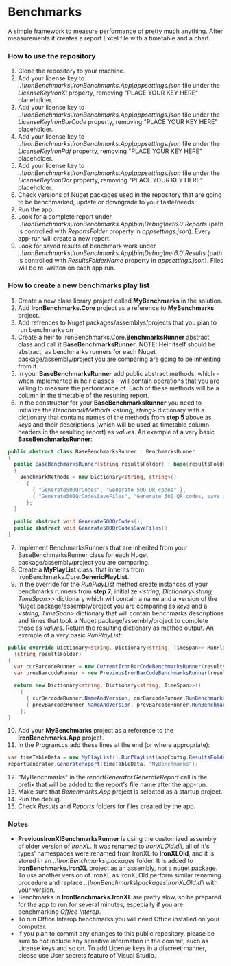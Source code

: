 # Benchmarks
A simple framework to measure performance of pretty much anything. After measurements it creates a report Excel file with a timetable and a chart.

### How to use the repository
 1. Clone the repository to your machine.
 2. Add your license key to *..\IronBenchmarks\IronBenchmarks.App\appsettings.json* file under the *LicenseKeyIronXl* property, removing "PLACE YOUR KEY HERE" placeholder.
 3. Add your license key to *..\IronBenchmarks\IronBenchmarks.App\appsettings.json* file under the *LicenseKeyIronBarCode* property, removing "PLACE YOUR KEY HERE" placeholder.
 4. Add your license key to *..\IronBenchmarks\IronBenchmarks.App\appsettings.json* file under the *LicenseKeyIronPdf* property, removing "PLACE YOUR KEY HERE" placeholder.
 5. Add your license key to *..\IronBenchmarks\IronBenchmarks.App\appsettings.json* file under the *LicenseKeyIronOcr* property, removing "PLACE YOUR KEY HERE" placeholder.
 6. Check versions of Nuget packages used in the repository that are going to be benchmarked, update or downgrade to your taste/needs.
 7. Run the app.
 8. Look for a complete report under *..\IronBenchmarks\IronBenchmarks.App\bin\Debug\net6.0\Reports* (path is controlled with *ReportsFolder* property in *appsettings.json*). Every app-run will create a new report.
 9. Look for saved results of benchmark work under *..\IronBenchmarks\IronBenchmarks.App\bin\Debug\net6.0\Results* (path is controlled with *ResultsFolderName* property in *appsettings.json*). Files will be re-written on each app run.

### How to create a new benchmarks play list
 1. Create a new class library project called **MyBenchmarks** in the solution.
 2. Add **IronBenchmarks.Core** project as a reference to **MyBenchmarks** project.
 3. Add refrences to Nuget packages/assemblys/projects that you plan to run benchmarks on
 4. Create a heir to IronBenchmarks.Core.**BenchmarksRunner** abstract class and call it **BaseBenchmarksRunner**. NOTE: Heir itself should be abstract, as benchmarks runners for each Nuget package/assembly/project you are comparing are going to be inheriting from it.
 5. In your **BaseBenchmarksRunner** add public abstract methods, which - when implemented in heir classes - will contain operations that you are willing to measure the performance of. Each of these methods will be a column in the timetable of the resulting report.
 6. In the constructor for your **BaseBenchmarksRunner** you need to initialize the *BenchmarkMethods* *<string, string>* dictionary with a dictionary that contains names of the methods from **step 5** above as *keys* and their descriptions (which will be used as timetable column headers in the resulting report) as *values*. An example of a very basic **BaseBenchmarksRunner**: 
```csharp
public abstract class BaseBenchmarksRunner : BenchmarksRunner
{
  public BaseBenchmarksRunner(string resultsFolder) : base(resultsFolder)
  {
    BenchmarkMethods = new Dictionary<string, string>()
      {
        { "Generate500QrCodes", "Generate 500 QR codes" },
        { "Generate500QrCodesSaveFiles", "Generate 500 QR codes, save images" }
      };
  }
        
  public abstract void Generate500QrCodes();
  public abstract void Generate500QrCodesSaveFiles();
}
```

 7. Implement BenchmarksRunners that are inherited from your BaseBenchmarksRunner class for each Nuget package/assembly/project you are comparing.
 8. Create a **MyPlayList** class, that inherits from IronBenchmarks.Core.**GenericPlayList**.
 9. In the override for the *RunPlayList* method create instances of your benchmarks runners from **step 7**, initialize *<string, Dictionary<string, TimeSpan>>* dictionary which will contain a name and a version of the Nuget package/assembly/project you are comparing as *keys* and a *<string, TimeSpan>* dictionary that will contain benchmarks descriptions and times that took a Nuget package/assembly/project to complete those as *values*. Return the resulting dictionary as method output. An example of a very basic *RunPlayList*:
```csharp
public override Dictionary<string, Dictionary<string, TimeSpan>> RunPlayList
  (string resultsFolder)
{
  var curBarcodeRunner = new CurrentIronBarCodeBenchmarksRunner(resultsFolder);
  var prevBarcodeRunner = new PreviousIronBarCodeBenchmarksRunner(resultsFolder);

  return new Dictionary<string, Dictionary<string, TimeSpan>>()
    {
      { curBarcodeRunner.NameAndVersion, curBarcodeRunner.RunBenchmarks() },
      { prevBarcodeRunner.NameAndVersion, prevBarcodeRunner.RunBenchmarks() },
    };
}
```	
 10. Add your **MyBenchmarks** project as a reference to the **IronBenchmarks.App** project.
 11. In the Program.cs add these lines at the end (or where appropriate):
```csharp
var timeTableData = new MyPlayList().RunPlayList(appConfig.ResultsFolderName);
reportGenerator.GenerateReport(timeTableData, "MyBenchmarks");
```
 12. "MyBenchmarks" in the *reportGenerator.GenerateReport* call is the prefix that will be added to the report's file name after the app-run.
 13. Make sure that *Benchmarks.App* project is selected as a startup project.
 14. Run the debug.
 15. Check *Results* and *Reports* folders for files created by the app.

### Notes
  * **PreviousIronXlBenchmarksRunner** is using the customized assembly of older version of *IronXL*. It was renamed to *IronXLOld.dll*, all of it's types' namespaces were renamed from IronXL to **IronXLOld**, and it is stored in an *..\IronBenchmarks\packages* folder. It is added to **IronBenchmarks.IronXL** project as an assembly, not a nuget package. To use another version of IronXL as IronXLOld perform similar renaming procedure and replace *..\IronBenchmarks\packages\IronXLOld.dll* with your version.
  * Benchmarks in **IronBenchmarks.IronXL** are pretty slow, so be prepared for the app to run for several minutes, especially if you are benchmarking *Office Interop*.
  * To run Office Interop benchmarks you will need Office installed on your computer.
  * If you plan to commit any changes to this public repository, please be sure to not include any sensitive information in the commit, such as License keys and so on. To add License keys in a discreet manner, please use User secrets feature of Visual Studio.